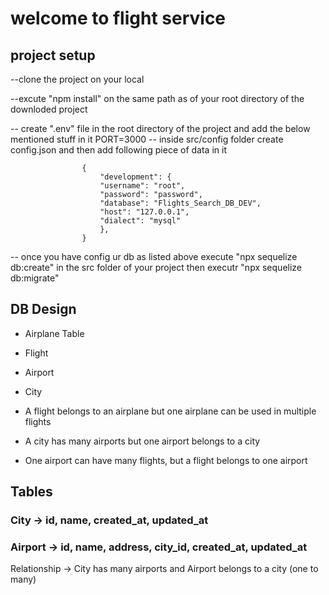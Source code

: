 # welcome to flight service
## project setup


--clone the project on your local

--excute "npm install" on the same path as of your root directory of the downloded project

-- create ".env" file in the root directory of the project and add the below mentioned stuff in it
   PORT=3000
-- inside src/config folder create config.json and then add following piece of data  in it

```
                {
                    "development": {
                    "username": "root",
                    "password": "password",
                    "database": "Flights_Search_DB_DEV",
                    "host": "127.0.0.1",
                    "dialect": "mysql"
                    },
                }
```       
-- once you have config ur db as listed above execute "npx sequelize db:create" in the src folder of your project then executr "npx sequelize db:migrate"




## DB Design
  - Airplane Table
  - Flight
  - Airport
  - City 

  - A flight belongs to an airplane but one airplane can be used in multiple flights
  - A city has many airports but one airport belongs to a city
  - One airport can have many flights, but a flight belongs to one airport


  
## Tables

### City -> id, name, created_at, updated_at
### Airport -> id, name, address, city_id, created_at, updated_at
Relationship -> City has many airports and Airport belongs to a city (one to many)


